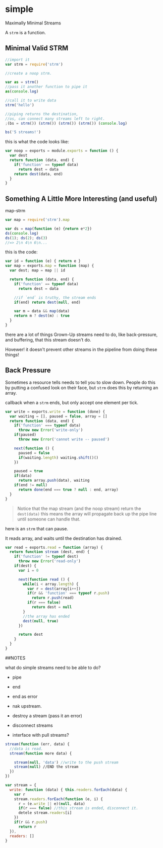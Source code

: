 # simple

Maximally Minimal Streams

A `strm` is a function.

## Minimal Valid STRM

``` js
//import it
var strm = require('strm')

//create a noop strm.

var as = strm()
//pass it another function to pipe it
as(console.log)

//call it to write data
strm('hello')

//piping returns the destination,
//os, can connect many streams left to right.
;(bs = strm()) (strm()) (strm()) (strm()) (console.log)

bs('5 streams!')
```
this is what the code looks like:
``` js
var noop = exports = module.exports = function () {
  var dest
  return function (data, end) {
    if('function' == typeof data)
      return dest = data
    return dest(data, end)
  }
}
```

## Something A Little More Interesting (and useful)

map-strm

``` js
var map = require('strm').map

var ds = map(function (e) {return e*2})
ds(console.log)
ds(1); ds(2); ds(3)
//=> 2\n 4\n 6\n...
```
this is the code:

``` js
var id = function (e) { return e }
var map = exports.map = function (map) {
  var dest; map = map || id

  return function (data, end) {
    if('function' == typeof data)
      return dest = data

    //if `end` is truthy, the stream ends
    if(end) return dest(null, end)

    var m = data && map(data)
    return m ? dest(m) : true
  }
}
```

there are a lot of things Grown-Up streams need to do,
like back-pressure, and buffering, that this stream doesn't do.

Hovewer! it doesn't prevent other streams in the pipeline from
doing these things!

## Back Pressure

Sometimes a resource tells needs to tell you to slow down.
People do this by putting a confused look on their face,
but `strm` does this by returning an array.

callback when a `strm` ends, but only accept one element per tick.
``` js
var write = exports.write = function (done) {
  var waiting = [], paused = false, array = []
  return function (data, end) {
    if('function' === typeof data)
      throw new Error('write-only')
    if(paused)
      throw new Error('cannot write -- paused')

    next(function () {
      paused = false
      if(waiting.length) waiting.shift()()
    })

    paused = true
    if(data)
      return array.push(data), waiting
    if(end != null)
      return done(end === true ? null : end, array)
  }
}
```

>Notice that the map stream (and the noop stream) return the `dest(data)`
>this means the array will propagate back up the pipe line until someone
>can handle that.

here is an `strm` that can pause.

It reads array, and waits until the destination has drained.

``` js
var read = exports.read = function (array) {
  return function stream (dest, end) {
    if('function' != typeof dest)
      throw new Error('read-only')
    if(dest) {
      var i = 0

      next(function read () {
        while(i < array.length) {
          var r = dest(array[i++])
          if(r && 'function' === typeof r.push)
            return r.push(read)
          if(r === false)
            return dest = null
        }
        //the array has ended
        dest(null, true)
      })

      return dest
    }
  }
}
```

##NOTES

what do simple streams need to be able to do?

* pipe 
* end
* end as error
* nak upstream.
* destroy a stream (pass it an error)
* disconnect streams

* interface with pull streams?


``` js
stream(function (err, data) {
  //data is read.
  stream(function more data) {

    stream(null, 'data') //write to the push stream
    stream(null) //END the stream
  })
})

var stream = {
  write: function (data) { this.readers.forEach(data) {
    var r
    stream.readers.forEach(function (e, i) {
      r = (e.write || e)(null, data)        
      if(r === false) //this stream is ended, disconnect it.
      detele stream.readers[i]
    })
    if(r && r.push)
      return r
  }),
  readers: []
}
```

